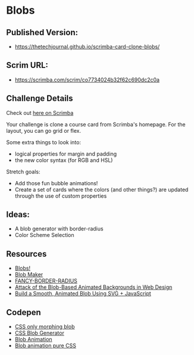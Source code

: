 # Blobs

## Published Version:
* https://thetechjournal.github.io/scrimba-card-clone-blobs/

## Scrim URL:
* https://scrimba.com/scrim/co7734024b32f62c690dc2c0a

## Challenge Details
Check out [here on Scrimba](https://scrimba.com/learn/weeklychallenge/the-weekly-web-dev-challenge-scrimba-course-card-clone-latest-challenge-cr87E8UK)

Your challenge is clone a course card from Scrimba's homepage.
For the layout, you can go grid or flex.

Some extra things to look into:
 - logical properties for margin and padding
 - the new color syntax (for RGB and HSL)
 
 Stretch goals: 
  - Add those fun bubble animations!
  - Create a set of cards where the colors (and other things?) are updated through the use of custom properties

## Ideas:
- A blob generator with border-radius
- Color Scheme Selection

## Resources
* [Blobs!](https://css-tricks.com/blobs/)
* [Blob Maker](https://www.blobmaker.app/)
* [FANCY-BORDER-RADIUS](https://9elements.github.io/fancy-border-radius/)
* [Attack of the Blob-Based Animated Backgrounds in Web Design](https://speckyboy.com/blob-animated-backgrounds/)
* [Build a Smooth, Animated Blob Using SVG + JavaScript](https://georgefrancis.dev/writing/build-a-smooth-animated-blob-with-svg-and-js/)

## Codepen
* [CSS only morphing blob](https://codepen.io/notwaldorf/pen/omXwzw)
* [CSS Blob Generator](https://codepen.io/edwinchen26/pen/daoZqd)
* [Blob Animation](https://codepen.io/Meilan/pen/MwdMdp)
* [Blob animation pure CSS](https://codepen.io/uchardon/pen/jXzeXz)

